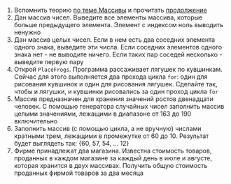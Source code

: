 1. Вспомнить теорию [по теме Массивы](https://github.com/CSharpOnThePlane/Shared/wiki/Массивы.-Введение) и прочитать [продолжение](https://github.com/CSharpOnThePlane/Shared/wiki/Массивы.-Продолжение)
3. Дан массив чисел. Выведите все элементы массива, которые больше предыдущего элемента. Элемент с индексом ноль выводить ненужно
4. Дан массив целых чисел. Если в нем есть два соседних элемента одного знака, выведите эти числа. Если соседних элементов одного знака нет - не выводите ничего. Если таких пар соседей несколько - выведите первую пару
5. Открой `PlaceFrogs`. Программа рассаживает лягушек по кувшинкам. Сейчас для этого выполняется два прохода цикла `for`: один для рисования кувшинок и один для рисования лягушек. Сделайте так, чтобы и лягушки, и кувшинки рисовались за один проход цикла `for`
6. Массив предназначен для хранения значений ростов двенадцати человек.  С помощью генератора случайных чисел заполнить массив целыми значениями, лежащими в диапазоне от 163 до 190 включительно
7. Заполнить массив (с помощью цикла, а не вручную) числами кратными трем, лежащими в промежутке от 60 до 10. Результат будет выглядеть так: {60, 57, 54, ... 12}
8. Фирме принадлежат два магазина. Известна стоимость товаров, проданных в каждом магазине за каждый день в июле и августе, которая хранится  в двух массивах. Получить общую стоимость проданных фирмой товаров за два месяца
